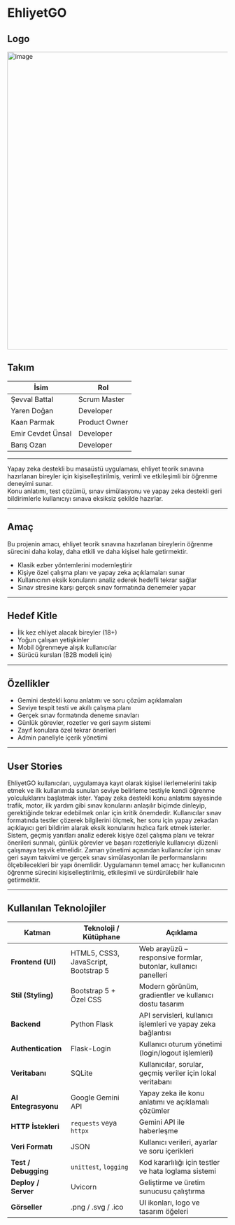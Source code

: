 # EhliyetGO
## Logo
<img width="680" alt="image" src="https://github.com/user-attachments/assets/16d835f5-debd-4885-bef0-10a3759ca36f" />

## Takım

| İsim                 | Rol              |
|----------------------|------------------|
| Şevval Battal        | Scrum Master     |
| Yaren Doğan          | Developer        |
| Kaan Parmak          | Product Owner    |
| Emir Cevdet Ünsal    | Developer        |
| Barış Ozan           | Developer        |


---

Yapay zeka destekli bu masaüstü uygulaması, ehliyet teorik sınavına hazırlanan bireyler için kişiselleştirilmiş, verimli ve etkileşimli bir öğrenme deneyimi sunar.  
Konu anlatımı, test çözümü, sınav simülasyonu ve yapay zeka destekli geri bildirimlerle kullanıcıyı sınava eksiksiz şekilde hazırlar.

---

## Amaç

Bu projenin amacı, ehliyet teorik sınavına hazırlanan bireylerin öğrenme sürecini daha kolay, daha etkili ve daha kişisel hale getirmektir.

- Klasik ezber yöntemlerini modernleştirir  
- Kişiye özel çalışma planı ve yapay zeka açıklamaları sunar  
- Kullanıcının eksik konularını analiz ederek hedefli tekrar sağlar  
- Sınav stresine karşı gerçek sınav formatında denemeler yapar  

---

## Hedef Kitle

- İlk kez ehliyet alacak bireyler (18+)
- Yoğun çalışan yetişkinler
- Mobil öğrenmeye alışık kullanıcılar
- Sürücü kursları (B2B modeli için)

---

## Özellikler

- Gemini destekli konu anlatımı ve soru çözüm açıklamaları  
- Seviye tespit testi ve akıllı çalışma planı  
- Gerçek sınav formatında deneme sınavları  
- Günlük görevler, rozetler ve geri sayım sistemi  
- Zayıf konulara özel tekrar önerileri  
- Admin paneliyle içerik yönetimi  

---

## User Stories

EhliyetGO kullanıcıları, uygulamaya kayıt olarak kişisel ilerlemelerini takip etmek ve ilk kullanımda sunulan seviye belirleme testiyle kendi öğrenme yolculuklarını başlatmak ister. Yapay zeka destekli konu anlatımı sayesinde trafik, motor, ilk yardım gibi sınav konularını anlaşılır biçimde dinleyip, gerektiğinde tekrar edebilmek onlar için kritik önemdedir. Kullanıcılar sınav formatında testler çözerek bilgilerini ölçmek, her soru için yapay zekadan açıklayıcı geri bildirim alarak eksik konularını hızlıca fark etmek isterler. Sistem, geçmiş yanıtları analiz ederek kişiye özel çalışma planı ve tekrar önerileri sunmalı, günlük görevler ve başarı rozetleriyle kullanıcıyı düzenli çalışmaya teşvik etmelidir. Zaman yönetimi açısından kullanıcılar için sınav geri sayım takvimi ve gerçek sınav simülasyonları ile performanslarını ölçebilecekleri bir yapı önemlidir. Uygulamanın temel amacı; her kullanıcının öğrenme sürecini kişiselleştirilmiş, etkileşimli ve sürdürülebilir hale getirmektir.

---

## Kullanılan Teknolojiler


| Katman               | Teknoloji / Kütüphane                | Açıklama                                                        |
| -------------------- | ------------------------------------ | --------------------------------------------------------------- |
| **Frontend (UI)**    | HTML5, CSS3, JavaScript, Bootstrap 5 | Web arayüzü – responsive formlar, butonlar, kullanıcı panelleri |
| **Stil (Styling)**   | Bootstrap 5 + Özel CSS               | Modern görünüm, gradientler ve kullanıcı dostu tasarım          |
| **Backend**          | Python Flask                         | API servisleri, kullanıcı işlemleri ve yapay zeka bağlantısı    |
| **Authentication**   | Flask-Login                          | Kullanıcı oturum yönetimi (login/logout işlemleri)              |
| **Veritabanı**       | SQLite                               | Kullanıcılar, sorular, geçmiş veriler için lokal veritabanı     |
| **AI Entegrasyonu**  | Google Gemini API                    | Yapay zeka ile konu anlatımı ve açıklamalı çözümler             |
| **HTTP İstekleri**   | `requests` veya `httpx`              | Gemini API ile haberleşme                                       |
| **Veri Formatı**     | JSON                                 | Kullanıcı verileri, ayarlar ve soru içerikleri                  |
| **Test / Debugging** | `unittest`, `logging`                | Kod kararlılığı için testler ve hata loglama sistemi            |
| **Deploy / Server**  | Uvicorn                              | Geliştirme ve üretim sunucusu çalıştırma                        |
| **Görseller**        | .png / .svg / .ico                   | UI ikonları, logo ve tasarım öğeleri                            |

